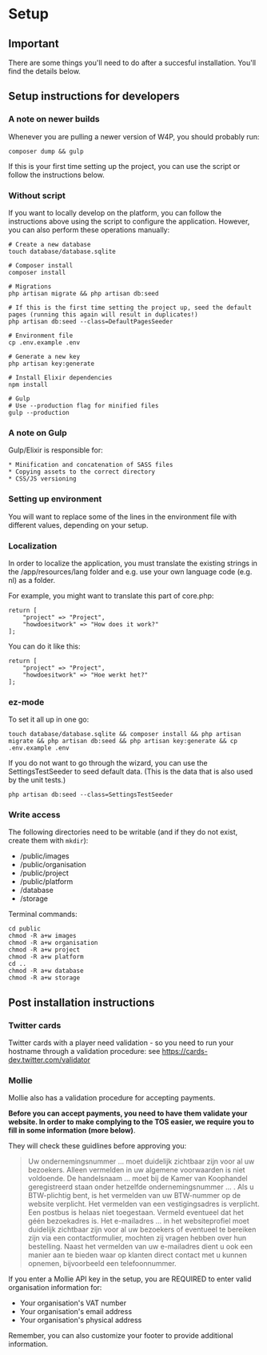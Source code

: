 # Setup

## Important

There are some things you'll need to do after a succesful installation. You'll find the details below.

## Setup instructions for developers

### A note on newer builds

Whenever you are pulling a newer version of W4P, you should probably run:

    composer dump && gulp

If this is your first time setting up the project, you can use the script or follow the instructions below.

### Without script

If you want to locally develop on the platform, you can follow the instructions above using the script to configure the application. However, you can also perform these operations manually:

    # Create a new database
    touch database/database.sqlite

    # Composer install
    composer install

    # Migrations
    php artisan migrate && php artisan db:seed

    # If this is the first time setting the project up, seed the default pages (running this again will result in duplicates!)
    php artisan db:seed --class=DefaultPagesSeeder

    # Environment file
    cp .env.example .env

    # Generate a new key
    php artisan key:generate

    # Install Elixir dependencies
    npm install

    # Gulp
    # Use --production flag for minified files
    gulp --production


### A note on Gulp

Gulp/Elixir is responsible for:

    * Minification and concatenation of SASS files
    * Copying assets to the correct directory
    * CSS/JS versioning

### Setting up environment

You will want to replace some of the lines in the environment file with different values, depending on your setup.

### Localization

In order to localize the application, you must translate the existing strings in the /app/resources/lang folder and e.g. use your own language code (e.g. nl) as a folder.

For example, you might want to translate this part of core.php:

    return [
        "project" => "Project",
        "howdoesitwork" => "How does it work?"
    ];

You can do it like this:

    return [
        "project" => "Project",
        "howdoesitwork" => "Hoe werkt het?"
    ];

### ez-mode

To set it all up in one go:

    touch database/database.sqlite && composer install && php artisan migrate && php artisan db:seed && php artisan key:generate && cp .env.example .env

If you do not want to go through the wizard, you can use the SettingsTestSeeder to seed default data. (This is the data that is also used by the unit tests.)

    php artisan db:seed --class=SettingsTestSeeder

### Write access

The following directories need to be writable (and if they do not exist, create them with `mkdir`):

* /public/images
* /public/organisation
* /public/project
* /public/platform
* /database
* /storage

Terminal commands:

    cd public
    chmod -R a+w images
    chmod -R a+w organisation
    chmod -R a+w project
    chmod -R a+w platform
    cd ..
    chmod -R a+w database
    chmod -R a+w storage

## Post installation instructions

### Twitter cards

Twitter cards with a player need validation - so you need to run your hostname through a validation procedure: see https://cards-dev.twitter.com/validator

### Mollie

Mollie also has a validation procedure for accepting payments.

**Before you can accept payments, you need to have them validate your website. In order to make complying to the TOS easier, we require you to fill in some information (more below)**.

They will check these guidlines before approving you:

> Uw ondernemingsnummer ... moet duidelijk zichtbaar zijn voor al uw bezoekers. Alleen vermelden in uw algemene voorwaarden is niet voldoende.
  De handelsnaam ... moet bij de Kamer van Koophandel geregistreerd staan onder hetzelfde ondernemingsnummer ... .
  Als u BTW-plichtig bent, is het vermelden van uw BTW-nummer op de website verplicht.
  Het vermelden van een vestigingsadres is verplicht. Een postbus is helaas niet toegestaan. Vermeld eventueel dat het géén bezoekadres is.
  Het e-mailadres ... in het websiteprofiel moet duidelijk zichtbaar zijn voor al uw bezoekers of eventueel te bereiken zijn via een contactformulier, mochten zij vragen hebben over hun bestelling.
  Naast het vermelden van uw e-mailadres dient u ook een manier aan te bieden waar op klanten direct contact met u kunnen opnemen, bijvoorbeeld een telefoonnummer.

If you enter a Mollie API key in the setup, you are REQUIRED to enter valid organisation information for:

* Your organisation's VAT number
* Your organisation's email address
* Your organisation's physical address

Remember, you can also customize your footer to provide additional information.